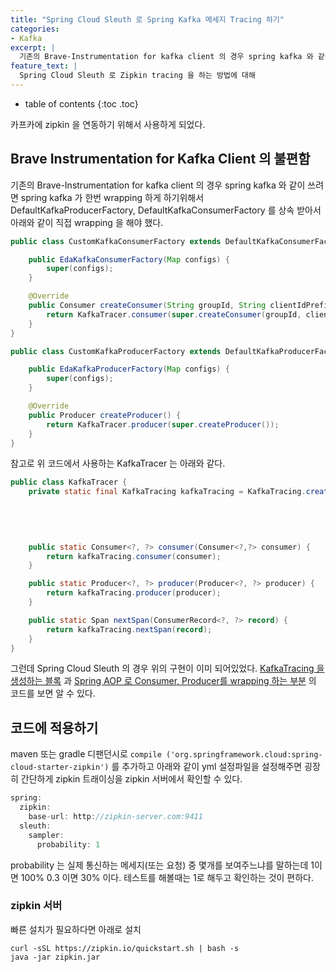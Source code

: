 ```yaml
---
title: "Spring Cloud Sleuth 로 Spring Kafka 메세지 Tracing 하기"
categories: 
- Kafka
excerpt: |
  기존의 Brave-Instrumentation for kafka client 의 경우 spring kafka 와 같이 쓰려면 spring kafka 가 한번 wrapping 하게 하기위해서 DefaultKafkaProducerFactory, DefaultKafkaConsumerFactory 를 상속 받아서 아래와 같이 직접 wrapping 을 해야 했다.
feature_text: |
  Spring Cloud Sleuth 로 Zipkin tracing 을 하는 방법에 대해
---
```


* table of contents
{:toc .toc}

카프카에 zipkin 을 연동하기 위해서 사용하게 되었다. 

## Brave Instrumentation for Kafka Client 의 불편함
기존의 Brave-Instrumentation for kafka client 의 경우 spring kafka 와 같이 쓰려면 spring kafka 가 한번 wrapping 하게 하기위해서 DefaultKafkaProducerFactory, DefaultKafkaConsumerFactory 를 상속 받아서 아래와 같이 직접 wrapping 을 해야 했다.

``` java
public class CustomKafkaConsumerFactory extends DefaultKafkaConsumerFactory {

    public EdaKafkaConsumerFactory(Map configs) {
        super(configs);
    }

    @Override
    public Consumer createConsumer(String groupId, String clientIdPrefix, String clientIdSuffix) {
        return KafkaTracer.consumer(super.createConsumer(groupId, clientIdPrefix, clientIdSuffix));
    }
}

```

``` java
public class CustomKafkaProducerFactory extends DefaultKafkaProducerFactory {

    public EdaKafkaProducerFactory(Map configs) {
        super(configs);
    }

    @Override
    public Producer createProducer() {
        return KafkaTracer.producer(super.createProducer());
    }
}

```

참고로 위 코드에서 사용하는 KafkaTracer 는 아래와 같다.
``` java
public class KafkaTracer {
    private static final KafkaTracing kafkaTracing = KafkaTracing.create(Tracing.newBuilder()
                                                                                .localServiceName("EDA-GATEWAY")
                                                                                .currentTraceContext(new StrictCurrentTraceContext())
                                                                                .spanReporter(AsyncReporter.create(URLConnectionSender.create("http://zipkin-url:9411/api/v2/spans")))
                                                                                .build());

    public static Consumer<?, ?> consumer(Consumer<?,?> consumer) {
        return kafkaTracing.consumer(consumer);
    }

    public static Producer<?, ?> producer(Producer<?, ?> producer) {
        return kafkaTracing.producer(producer);
    }

    public static Span nextSpan(ConsumerRecord<?, ?> record) {
        return kafkaTracing.nextSpan(record);
    }
}
```

그런데 Spring Cloud Sleuth 의 경우 위의 구현이 이미 되어있었다.  [KafkaTracing 을 생성하는 블록](https://github.com/spring-cloud/spring-cloud-sleuth/blob/9a085e3b415bf4f18ae34c9cd72ccf9173bd12f5/spring-cloud-sleuth-core/src/main/java/org/springframework/cloud/sleuth/instrument/messaging/TraceMessagingAutoConfiguration.java#L101) 과 [Spring AOP 로 Consumer, Producer를 wrapping 하는 부분](https://github.com/spring-cloud/spring-cloud-sleuth/blob/9a085e3b415bf4f18ae34c9cd72ccf9173bd12f5/spring-cloud-sleuth-core/src/main/java/org/springframework/cloud/sleuth/instrument/messaging/TraceMessagingAutoConfiguration.java#L151) 의 코드를 보면 알 수 있다.

## 코드에 적용하기

maven 또는 gradle 디팬던시로 `compile ('org.springframework.cloud:spring-cloud-starter-zipkin')` 를 추가하고 아래와 같이 yml 설정파일을 설정해주면 굉장히 간단하게 zipkin 트래이싱을 zipkin 서버에서 확인할 수 있다. 

``` java
spring:
  zipkin:
    base-url: http://zipkin-server.com:9411 
  sleuth:
    sampler:
      probability: 1
```
probability 는 실제 통신하는 메세지(또는 요청) 중 몇개를 보여주느냐를 말하는데 1이면 100% 0.3 이면 30% 이다. 테스트를 해볼때는 1로 해두고 확인하는 것이 편하다.

### zipkin 서버
빠른 설치가 필요하다면 아래로 설치

``` 
curl -sSL https://zipkin.io/quickstart.sh | bash -s
java -jar zipkin.jar
```

